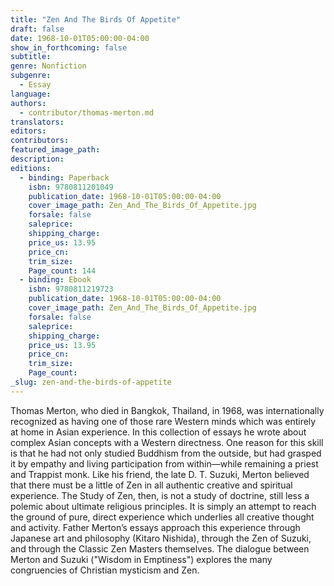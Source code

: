 ```yaml
---
title: "Zen And The Birds Of Appetite"
draft: false
date: 1968-10-01T05:00:00-04:00
show_in_forthcoming: false
subtitle:
genre: Nonfiction
subgenre:
  - Essay
language:
authors:
  - contributor/thomas-merton.md
translators:
editors:
contributors:
featured_image_path:
description:
editions:
  - binding: Paperback
    isbn: 9780811201049
    publication_date: 1968-10-01T05:00:00-04:00
    cover_image_path: Zen_And_The_Birds_Of_Appetite.jpg
    forsale: false
    saleprice:
    shipping_charge:
    price_us: 13.95
    price_cn:
    trim_size:
    Page_count: 144
  - binding: Ebook
    isbn: 9780811219723
    publication_date: 1968-10-01T05:00:00-04:00
    cover_image_path: Zen_And_The_Birds_Of_Appetite.jpg
    forsale: false
    saleprice:
    shipping_charge:
    price_us: 13.95
    price_cn:
    trim_size:
    Page_count:
_slug: zen-and-the-birds-of-appetite
---
```


Thomas Merton, who died in Bangkok, Thailand, in 1968, was internationally recognized as having one of those rare Western minds which was entirely at home in Asian experience. In this collection of essays he wrote about complex Asian concepts with a Western directness. One reason for this skill is that he had not only studied Buddhism from the outside, but had grasped it by empathy and living participation from within––while remaining a priest and Trappist monk. Like his friend, the late D. T. Suzuki, Merton believed that there must be a little of Zen in all authentic creative and spiritual experience. The Study of Zen, then, is not a study of doctrine, still less a polemic about ultimate religious principles. It is simply an attempt to reach the ground of pure, direct experience which underlies all creative thought and activity. Father Merton’s essays approach this experience through Japanese art and philosophy (Kitaro Nishida), through the Zen of Suzuki, and through the Classic Zen Masters themselves. The dialogue between Merton and Suzuki ("Wisdom in Emptiness") explores the many congruencies of Christian mysticism and Zen.

